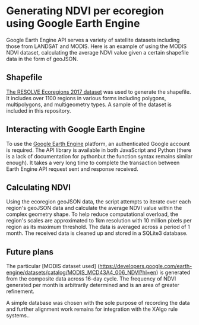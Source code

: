# Generating NDVI per ecoregion using Google Earth Engine

Google Earth Engine API serves a variety of satellite datasets including those from LANDSAT and MODIS.
Here is an example of using the MODIS NDVI dataset, calculating the average NDVI value given a certain shapefile data in the form of geoJSON.

## Shapefile
[The RESOLVE Ecoregions 2017 dataset](https://developers.google.com/earth-engine/datasets/catalog/RESOLVE_ECOREGIONS_2017?hl=en) was used to generate the shapefile.  It includes over 1100 regions in various forms including polygons, multipolygons, and multigeometry types.
A sample of the dataset is included in this repository.

## Interacting with Google Earth Engine

To use the [Google Earth Engine](https://signup.earthengine.google.com/) platform, an authenticated Google account is required.  The API library is available in both JavaScript and Python (there is a lack of documentation for pythonbut the function syntax remains similar enough).
It takes a very long time to complete the transaction between Earth Engine API request sent and response received.

## Calculating NDVI

Using the ecoregion geoJSON data, the script attempts to iterate over each region's geoJSON data and calculate the average NDVI value within the complex geometry shape.  To help reduce computational overload, the region's scales are approximated to 1km resolution with 10 million pixels per region as its maximum threshold. The data is averaged across a period of 1 month.
The received data is cleaned up and stored in a SQLite3 database.

## Future plans

The particular [MODIS dataset used] (https://developers.google.com/earth-engine/datasets/catalog/MODIS_MCD43A4_006_NDVI?hl=en) is generated from the composite data across 16-day cycle. The frequency of NDVI generated per month is arbitrarily determined and is an area of greater refinement.

A simple database was chosen with the sole purpose of recording the data and further alignment work remains for integration with the XAlgo rule systems..

